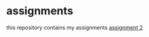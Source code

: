 # assignments
this repository contains my assignments
[assignment 2](https://github.com/thomasheijligers/assignments/blob/master/assignment2.ipynb)

